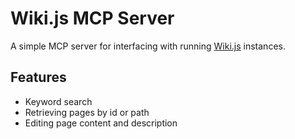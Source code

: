 # Wiki.js MCP Server

A simple MCP server for interfacing with running [Wiki.js](https://js.wiki/) instances.

## Features
- Keyword search
- Retrieving pages by id or path
- Editing page content and description
